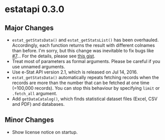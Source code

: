 # estatapi 0.3.0

## Major Changes

* `estat_getStatsData()` and `estat_getStatsList()` has been overhauled. Accordingly, each function
  returns the result with different colnames than before. I'm sorry, but this change was inevitable
  to fix bugs like [#7](https://github.com/yutannihilation/estatapi/issues/7)... For the details,
  please see [this gist](https://gist.github.com/yutannihilation/e89e3cab6212aa9a390c2c831310ddae).
* Treat most of parameters as formal arguments. Please be careful if you use unnamed arguments.
* Use e-Stat API version 2.1, which is released on Jul 14, 2016.
* `estat_getStatsData()` automatically repeats fetching records when the records are more than the
  number that can be fetched at one time (=100,000 records). You can stop this behaviour by specifying
  `limit` or `.fetch_all` argument.
* Add `getDataCatalog()`, which finds statistical dataset files (Excel, CSV and PDF) and databases.

## Minor Changes

* Show license notice on startup.
